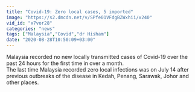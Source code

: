 ```yaml
---
title: "Covid-19: Zero local cases, 5 imported"
image: "https://s2.dmcdn.net/v/SPfe01VFdgBZWxhii/x240"
vid_id: "x7vor28"
categories: "news"
tags: ["Malaysia","Covid","dr Hisham"]
date: "2020-08-28T10:50:09+03:00"
---
```

Malaysia recorded no new locally transmitted cases of Covid-19 over the past 24 hours for the first time in over a month.  <br>The last time Malaysia recorded zero local infections was on July 14 after previous outbreaks of the disease in Kedah, Penang, Sarawak, Johor and other places.  <br>

